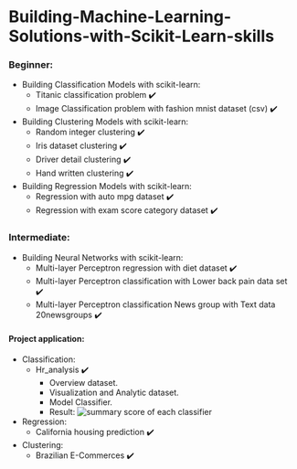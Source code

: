# Building-Machine-Learning-Solutions-with-Scikit-Learn-skills

### Beginner:
* Building Classification Models with scikit-learn: <br/>
   + Titanic classification problem ✔️ <br/>
   + Image Classification problem with fashion mnist dataset (csv) ✔️ <br/>
* Building Clustering Models with scikit-learn: <br/>
   + Random integer clustering ✔️ <br/>
   + Iris dataset clustering ✔️ <br/>
   + Driver detail clustering ✔️ <br/>
   + Hand written clustering ✔️ <br/>
* Building Regression Models with scikit-learn:
   + Regression with auto mpg dataset ✔️
   + Regression with exam score category dataset ✔️

### Intermediate:
* Building Neural Networks with scikit-learn:
   + Multi-layer Perceptron regression with diet dataset ✔️
   + Multi-layer Perceptron classification with Lower back pain data set ✔️
   + Multi-layer Perceptron classification News group with Text data 20newsgroups ✔️ 
#### Project application:
* Classification:
   + Hr_analysis ✔️
      - Overview dataset.
      - Visualization and Analytic dataset.
      - Model Classifier.
      - Result:
      ![summary score of each classifier](https://github.com/thoadao0301/Building-Machine-Learning-Solutions-with-Scikit-Learn-skills/blob/main/acc_image/HR.JPG)
* Regression:
   + California housing prediction ✔️
* Clustering:
   + Brazilian E-Commerces ✔️

